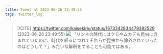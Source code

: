 ```yaml
---
title: Tweet at 2023-06-26 23:49:55
tags: twitter_log
---
```


> [!CITE] https://twitter.com/kaisekiriu/status/1673342834479382529 (2023-06-26 23:49:55)
> ![](https://twitter.com/kaisekiriu/status/1673342834479382529)
> 「リンネの時代にはクモやムカデも昆虫に含まれていたのに、時代を経るにつれてそれらが昆虫から除外されていったのはどうして？」みたいな解釈をすることも可能ではある。
